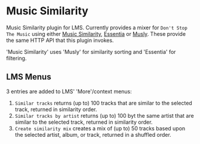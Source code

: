 # Music Similarity

Music Similarity plugin for LMS. Currently provides a mixer for
`Don't Stop The Music` using either [Music Similarity](https://github.com/CDrummond/music-similarity),
[Essentia](https://github.com/CDrummond/essentia-api)
or [Musly](https://github.com/CDrummond/musly-server). These provide the same
HTTP API that this plugin invokes.

'Music Similarity' uses 'Musly' for similarity sorting and 'Essentia' for
filtering.

## LMS Menus

3 entries are added to LMS' 'More'/context menus:

1. `Similar tracks` returns (up to) 100 tracks that are similar to the selected track, returned in similarity order.
2. `Similar tracks by artist` returns (up to) 100 byt the same artist that are similar to the selected track, returned in similarity order.
3. `Create similarity mix` creates a mix of (up to) 50 tracks based upon the selected artist, album, or track, returned in a shuffled order.
